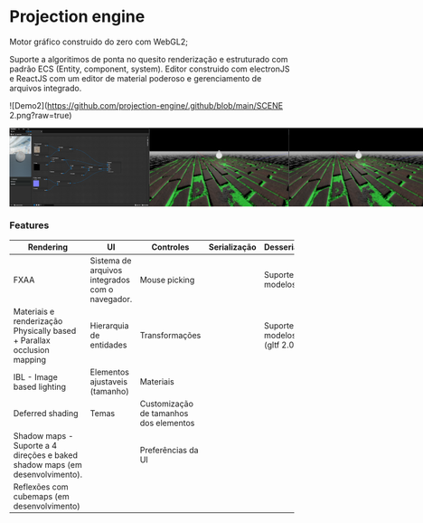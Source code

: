 # Projection engine

Motor gráfico construido do zero com WebGL2;

Suporte a algoritimos de ponta no quesito renderização e estruturado com padrão ECS (Entity, component, system).
Editor construido com electronJS e ReactJS com um editor de material poderoso e gerenciamento de arquivos integrado.

![Demo2](https://github.com/projection-engine/.github/blob/main/SCENE 2.png?raw=true)


<div style="display: flex;">
  <img src="https://github.com/projection-engine/.github/blob/main/Material v2.png?raw=true" alt="Editor material" style="width: 49%;"/>
  <img src="https://github.com/projection-engine/.github/blob/main/BLEND.png?raw=true" title="Light propagation volumes"  alt="demo" style="width: 49%;"/>
  <img src="https://github.com/projection-engine/.github/blob/main/BLEND.png?raw=true"  title="Material blend" alt="demo" style="width: 49%;"/>
  <img src="https://github.com/projection-engine/.github/blob/main/OMNI.png?raw=true"  title="Point light shadow maps" alt="demo" style="width: 49%;"/>
  <img src="https://github.com/projection-engine/.github/blob/main/True parallax.png?raw=true"  title="Parallax occlusion mapping" alt="demo" style="width: 49%;"/>
</div>

### Features

| Rendering                                                                    | UI                                              | Controles                              | Serialização | Desserialização                    | Outros                    |
|------------------------------------------------------------------------------|-------------------------------------------------|----------------------------------------|--------------|------------------------------------|---------------------------|
| FXAA                                                                         | Sistema de arquivos integrados com o navegador. | Mouse picking                          |              | Suporte a modelos .obj             | Simulação de gravidade    |
| Materiais e renderização Physically based + Parallax occlusion mapping       | Hierarquia de entidades                         | Transformações                         |              | Suporte a modelos .glTF (gltf 2.0) | Colisão com mesh esférica |
| IBL - Image based lighting                                                   | Elementos ajustaveis (tamanho)                  | Materiais                              |              |                                    |                           |
| Deferred shading                                                             | Temas                                           | Customização de tamanhos dos elementos |              |                                    |                           |
| Shadow maps - Suporte a 4 direções e baked shadow maps (em desenvolvimento). |                                                 | Preferências da UI                     |              |                                    |                           |
| Reflexões com cubemaps (em desenvolvimento)                                  |                                                 |                                        |              |                                    |                           |
